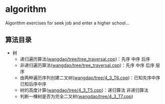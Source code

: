 # algorithm
Algorithm exercises for seek job and enter a higher school...


## 算法目录 ##

 - 树
    - 递归遍历算法([wangdao/tree/tree_traversal.cpp][1])：先序 中序 后序
    - 非递归遍历算法([wangdao/tree/tree_traversal.cpp][2])：先序 中序 后序 层序
    - 由两种遍历序列创建二叉树([wangdao/tree/4_3_T6.cpp][3])：已知先序中序 已知后序中序 
    - 树的高度计算([wangdao/tree/4_3_T5.cpp][4])：递归算法 非递归算法
    - 判断一棵树是否为完全二叉树([wangdao/tree/4_3_T7.cpp][5])


  [1]: https://github.com/BigFatBro/algorithm/blob/master/wangdao/tree/tree_traversal.cpp
  [2]: https://github.com/BigFatBro/algorithm/blob/master/wangdao/tree/tree_traversal.cpp
  [3]: https://github.com/BigFatBro/algorithm/blob/master/wangdao/tree/4_3_T6.cpp
  [4]: https://github.com/BigFatBro/algorithm/blob/master/wangdao/tree/4_3_T5.cpp
  [5]: https://github.com/BigFatBro/algorithm/blob/master/wangdao/tree/4_3_T7.cpp